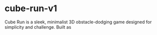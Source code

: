# cube-run-v1
Cube Run is a sleek, minimalist 3D obstacle-dodging game designed for simplicity and challenge. Built as
